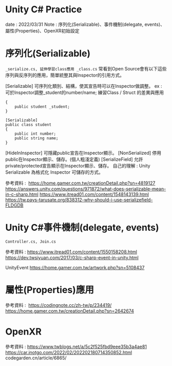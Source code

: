 # Unity C# Practice
date : 2022/03/31
Note : 序列化(Serializable)、事件機制(delegate, events)、屬性(Properties)、OpenXR初始設定

# 序列化(Serializable)
`_serialize.cs, 延伸學習class應用 _class.cs`
常看到Open Source會有以下這些序列與反序列的應用，簡單統整其與Inspector的引用方式。

[Serializable] 可序列化類別、結構，使其宣告時可以在Inspector做調整。
ex : 可於Inspector調整_student的number/name; 練習Class / Struct 的差異與應用
```public class Main : MonoBehaviour
{
    public student _student;
}

[Serializable]
public class student
{
    public int number;    
    public string name;
}
```
[HideInInspector] 可隱藏public宣告在Inspector顯示。
[NonSerialized] 停用public在Inspector顯示、儲存。(個人粗淺定義)
[SerializeField] 允許private/protected宣告顯示在Inspector顯示、儲存。
自己的理解 : Unity Serializable 為格式化 Inspector 可儲存的方式。

參考資料 : 
https://home.gamer.com.tw/creationDetail.php?sn=4819127
https://answers.unity.com/questions/971872/what-does-serializable-mean-in-c-sharp.html
https://www.itread01.com/content/1548143139.html
https://tw.pays-tarusate.org/838312-why-should-i-use-serializefield-FLDGDB

# Unity C#事件機制(delegate, events)
`Controller.cs, Join.cs`

參考資料 :
https://www.itread01.com/content/1550158208.html
https://dev.twsiyuan.com/2017/03/c-sharp-event-in-unity.html

UnityEvent
https://home.gamer.com.tw/artwork.php?sn=5108437

# 屬性(Properties)應用

參考資料 : 
https://codingnote.cc/zh-tw/p/234419/
https://home.gamer.com.tw/creationDetail.php?sn=2642674

# OpenXR

參考資料 : 
https://www.twblogs.net/a/5c2f525fbd9eee35b3a4ae81
https://car.inotgo.com/2022/02/202202180714350852.html
codegarden.cn/article/6865/

